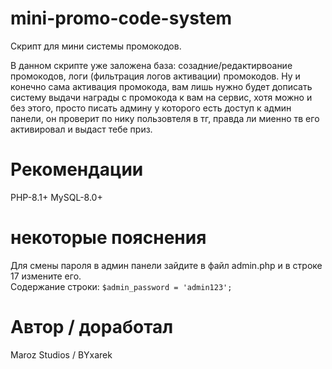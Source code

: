 # mini-promo-code-system
Скрипт для мини системы промокодов.

В данном скрипте уже заложена база: созадние/редактирвоание промокодов, логи (фильтрация логов активации) промокодов.
Ну и конечно сама активация промокода, вам лишь нужно будет дописать систему выдачи награды с промокода к вам на сервис, хотя можно и без этого, просто писать админу у которого есть доступ к админ панели, он проверит по нику пользовтеля в тг, правда ли миенно тв его активировал и выдаст тебе приз.


# Рекомендации
PHP-8.1+
MySQL-8.0+

# некоторые пояснения
Для смены пароля в админ панели зайдите в файл admin.php и в строке 17 измените его. <br>
Содержание строки: ``` $admin_password = 'admin123'; ```


# Автор / доработал
Maroz Studios / BYxarek
